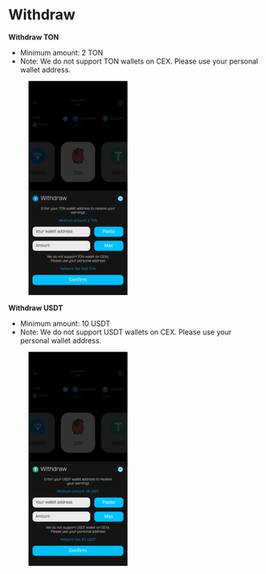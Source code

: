 # Withdraw

**Withdraw TON**

* Minimum amount: 2 TON
* Note: We do not support TON wallets on CEX. Please use your personal wallet address.

<figure><img src="../../../.gitbook/assets/8 Spin TON Withdraw.png" alt=""><figcaption></figcaption></figure>

**Withdraw USDT**

* Minimum amount: 10 USDT
* Note: We do not support USDT wallets on CEX. Please use your personal wallet address.

<figure><img src="../../../.gitbook/assets/9 Spin USDT Withdraw.png" alt=""><figcaption></figcaption></figure>
